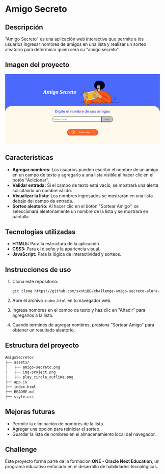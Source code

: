 # Amigo Secreto

## Descripción

"Amigo Secreto" es una aplicación web interactiva que permite a los usuarios ingresar nombres de amigos en una lista y realizar un sorteo aleatorio para determinar quién será su "amigo secreto".

## Imagen del proyecto

![Vista previa del proyecto](assets/img-project.png)

## Características

- **Agregar nombres:** Los usuarios pueden escribir el nombre de un amigo en un campo de texto y agregarlo a una lista visible al hacer clic en el botón "Adicionar".
- **Validar entrada:** Si el campo de texto está vacío, se mostrará una alerta solicitando un nombre válido.
- **Visualizar la lista:** Los nombres ingresados se mostrarán en una lista debajo del campo de entrada.
- **Sorteo aleatorio:** Al hacer clic en el botón "Sortear Amigo", se seleccionará aleatoriamente un nombre de la lista y se mostrará en pantalla.

## Tecnologías utilizadas

- **HTML5:** Para la estructura de la aplicación.
- **CSS3:** Para el diseño y la apariencia visual.
- **JavaScript:** Para la lógica de interactividad y sorteos.

## Instrucciones de uso

1. Clona este repositorio:
   ```bash
   git clone https://github.com/sxntiBG/challenge-amigo-secreto-alura-one
   ```

2. Abre el archivo `index.html` en tu navegador web.

3. Ingresa nombres en el campo de texto y haz clic en "Añadir" para agregarlos a la lista.

4. Cuando termines de agregar nombres, presiona "Sortear Amigo" para obtener un resultado aleatorio.

## Estructura del proyecto

```
AmigoSecreto/
├── assets/
│   ├── amigo-secreto.png
│   ├── img-project.png
│   ├── play_circle_outline.png
├── app.js
├── index.html
├── README.md
├── style.css
```

## Mejoras futuras

- Permitir la eliminación de nombres de la lista.
- Agregar una opción para reiniciar el sorteo.
- Guardar la lista de nombres en el almacenamiento local del navegador.

## Challenge

Este proyecto forma parte de la formación **ONE - Oracle Next Education**, un programa educativo enfocado en el desarrollo de habilidades tecnológicas.

